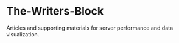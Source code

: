 # The-Writers-Block
Articles and supporting materials for server performance and data visualization.
